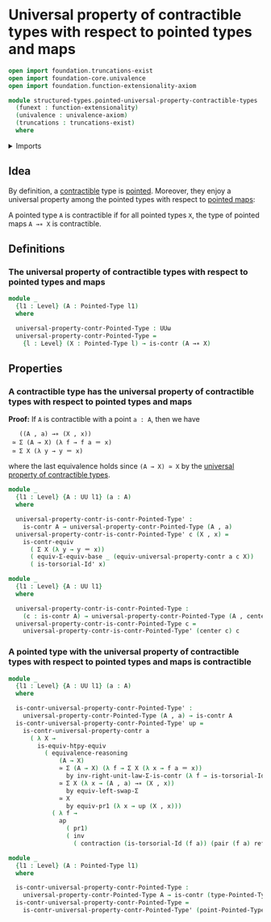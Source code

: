 # Universal property of contractible types with respect to pointed types and maps

```agda
open import foundation.truncations-exist
open import foundation-core.univalence
open import foundation.function-extensionality-axiom

module structured-types.pointed-universal-property-contractible-types
  (funext : function-extensionality)
  (univalence : univalence-axiom)
  (truncations : truncations-exist)
  where
```

<details><summary>Imports</summary>

```agda
open import foundation.action-on-identifications-functions
open import foundation.contractible-types funext univalence
open import foundation.dependent-pair-types
open import foundation.dependent-products-contractible-types funext
open import foundation.equivalences funext
open import foundation.functoriality-dependent-pair-types funext
open import foundation.identity-types funext
open import foundation.torsorial-type-families funext univalence truncations
open import foundation.type-arithmetic-dependent-pair-types
open import foundation.universal-property-contractible-types funext
open import foundation.universe-levels

open import structured-types.pointed-maps funext univalence truncations
open import structured-types.pointed-types
```

</details>

## Idea

By definition, a [contractible](foundation-core.contractible-types.md) type is
[pointed](structured-types.pointed-types.md). Moreover, they enjoy a universal
property among the pointed types with respect to
[pointed maps](structured-types.pointed-maps.md):

A pointed type `A` is contractible if for all pointed types `X`, the type of
pointed maps `A →∗ X` is contractible.

## Definitions

### The universal property of contractible types with respect to pointed types and maps

```agda
module _
  {l1 : Level} (A : Pointed-Type l1)
  where

  universal-property-contr-Pointed-Type : UUω
  universal-property-contr-Pointed-Type =
    {l : Level} (X : Pointed-Type l) → is-contr (A →∗ X)
```

## Properties

### A contractible type has the universal property of contractible types with respect to pointed types and maps

**Proof:** If `A` is contractible with a point `a : A`, then we have

```text
   ((A , a) →∗ (X , x))
 ≃ Σ (A → X) (λ f → f a ＝ x)
 ≃ Σ X (λ y → y ＝ x)
```

where the last equivalence holds since `(A → X) ≃ X` by the
[universal property of contractible types](foundation.universal-property-contractible-types.md).

```agda
module _
  {l1 : Level} {A : UU l1} (a : A)
  where

  universal-property-contr-is-contr-Pointed-Type' :
    is-contr A → universal-property-contr-Pointed-Type (A , a)
  universal-property-contr-is-contr-Pointed-Type' c (X , x) =
    is-contr-equiv
      ( Σ X (λ y → y ＝ x))
      ( equiv-Σ-equiv-base _ (equiv-universal-property-contr a c X))
      ( is-torsorial-Id' x)

module _
  {l1 : Level} {A : UU l1}
  where

  universal-property-contr-is-contr-Pointed-Type :
    (c : is-contr A) → universal-property-contr-Pointed-Type (A , center c)
  universal-property-contr-is-contr-Pointed-Type c =
    universal-property-contr-is-contr-Pointed-Type' (center c) c
```

### A pointed type with the universal property of contractible types with respect to pointed types and maps is contractible

```agda
module _
  {l1 : Level} {A : UU l1} (a : A)
  where

  is-contr-universal-property-contr-Pointed-Type' :
    universal-property-contr-Pointed-Type (A , a) → is-contr A
  is-contr-universal-property-contr-Pointed-Type' up =
    is-contr-universal-property-contr a
      ( λ X →
        is-equiv-htpy-equiv
          ( equivalence-reasoning
              (A → X)
              ≃ Σ (A → X) (λ f → Σ X (λ x → f a ＝ x))
                by inv-right-unit-law-Σ-is-contr (λ f → is-torsorial-Id (f a))
              ≃ Σ X (λ x → (A , a) →∗ (X , x))
                by equiv-left-swap-Σ
              ≃ X
                by equiv-pr1 (λ x → up (X , x)))
            ( λ f →
              ap
                ( pr1)
                ( inv
                  ( contraction (is-torsorial-Id (f a)) (pair (f a) refl)))))

module _
  {l1 : Level} (A : Pointed-Type l1)
  where

  is-contr-universal-property-contr-Pointed-Type :
    universal-property-contr-Pointed-Type A → is-contr (type-Pointed-Type A)
  is-contr-universal-property-contr-Pointed-Type =
    is-contr-universal-property-contr-Pointed-Type' (point-Pointed-Type A)
```
